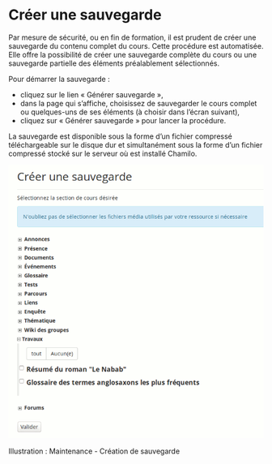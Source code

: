 # Créer une sauvegarde

Par mesure de sécurité, ou en fin de formation, il est prudent de créer une sauvegarde du contenu complet du cours. Cette procédure est automatisée. Elle offre la possibilité de créer une sauvegarde complète du cours ou une sauvegarde partielle des éléments préalablement sélectionnés.

Pour démarrer la sauvegarde :

* cliquez sur le lien « Générer sauvegarde »,
* dans la page qui s’affiche, choisissez de sauvegarder le cours complet ou quelques-uns de ses éléments \(à choisir dans l’écran suivant\),
* cliquez sur « Générer sauvegarde » pour lancer la procédure.

La sauvegarde est disponible sous la forme d’un fichier compressé téléchargeable sur le disque dur et simultanément sous la forme d’un fichier compressé stocké sur le serveur où est installé Chamilo.

![](../../.gitbook/assets/image276%20%281%29.png)

Illustration : Maintenance - Création de sauvegarde

